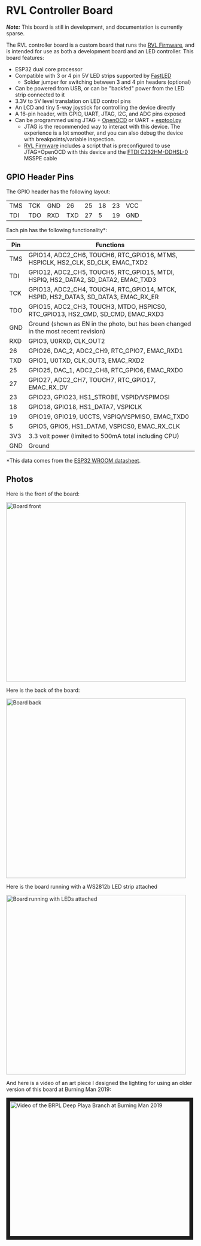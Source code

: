 # RVL Controller Board

_**Note:**_ This board is still in development, and documentation is currently sparse.

The RVL controller board is a custom board that runs the [RVL Firmware](https://github.com/rvl-system/rvl-firmware), and is intended for use as both a development board and an LED controller. This board features:

- ESP32 dual core processor
- Compatible with 3 or 4 pin 5V LED strips supported by [FastLED](http://fastled.io/)
  - Solder jumper for switching between 3 and 4 pin headers (optional)
- Can be powered from USB, or can be "backfed" power from the LED strip connected to it
- 3.3V to 5V level translation on LED control pins
- An LCD and tiny 5-way joystick for controlling the device directly
- A 16-pin header, with GPIO, UART, JTAG, I2C, and ADC pins exposed
- Can be programmed using JTAG + [OpenOCD](https://docs.espressif.com/projects/esp-idf/en/latest/api-guides/jtag-debugging/#jtag-debugging-setup-openocd) or UART + [esptool.py](https://github.com/espressif/esptool)
  - JTAG is the recommended way to interact with this device. The experience is a lot smoother, and you can also debug the device with breakpoints/variable inspection.
  - [RVL Firmware](https://github.com/rvl-system/rvl-firmware) includes a script that is preconfigured to use JTAG+OpenOCD with this device and the [FTDI C232HM-DDHSL-0](https://www.ftdichip.com/Products/Cables/USBMPSSE.htm) MSSPE cable 
  
## GPIO Header Pins

The GPIO header has the following layout:

<table>
  <tr>
    <td>TMS</td><td>TCK</td><td>GND</td><td>26</td><td>25</td><td>18</td><td>23</td><td>VCC</td>
  </tr>
  <tr>
    <td>TDI</td><td>TDO</td><td>RXD</td><td>TXD</td><td>27</td><td>5</td><td>19</td><td>GND</td>
  </tr>
</table>

Each pin has the following functionality*:

|Pin|Functions|
|--|--|
| TMS | GPIO14, ADC2_CH6, TOUCH6, RTC_GPIO16, MTMS, HSPICLK, HS2_CLK, SD_CLK, EMAC_TXD2 |
| TDI | GPIO12, ADC2_CH5, TOUCH5, RTC_GPIO15, MTDI, HSPIQ, HS2_DATA2, SD_DATA2, EMAC_TXD3 |
| TCK | GPIO13, ADC2_CH4, TOUCH4, RTC_GPIO14, MTCK, HSPID, HS2_DATA3, SD_DATA3, EMAC_RX_ER |
| TDO | GPIO15, ADC2_CH3, TOUCH3, MTDO, HSPICS0, RTC_GPIO13, HS2_CMD, SD_CMD, EMAC_RXD3 |
| GND | Ground (shown as EN in the photo, but has been changed in the most recent revision) |
| RXD | GPIO3, U0RXD, CLK_OUT2 |
| 26  | GPIO26, DAC_2, ADC2_CH9, RTC_GPIO7, EMAC_RXD1 |
| TXD | GPIO1, U0TXD, CLK_OUT3, EMAC_RXD2 |
| 25  | GPIO25, DAC_1, ADC2_CH8, RTC_GPIO6, EMAC_RXD0 |
| 27  | GPIO27, ADC2_CH7, TOUCH7, RTC_GPIO17, EMAC_RX_DV |
| 23  | GPIO23, GPIO23, HS1_STROBE, VSPID/VSPIMOSI |
| 18  | GPIO18, GPIO18, HS1_DATA7, VSPICLK |
| 19  | GPIO19, GPIO19, U0CTS, VSPIQ/VSPMISO, EMAC_TXD0 |
| 5  | GPIO5, GPIO5, HS1_DATA6, VSPICS0, EMAC_RX_CLK |
| 3V3 | 3.3 volt power (limited to 500mA total including CPU) |
| GND | Ground  |

*This data comes from the [ESP32 WROOM datasheet](https://www.espressif.com/sites/default/files/documentation/esp32-wroom-32_datasheet_en.pdf).

## Photos

Here is the front of the board:

<img src="https://user-images.githubusercontent.com/1141386/74892894-c1f00880-533f-11ea-85b2-5406611d7ab5.jpg" alt="Board front" width="480px"></img>

Here is the back of the board:

<img src="https://user-images.githubusercontent.com/1141386/74892908-ce746100-533f-11ea-830a-bf999217769f.jpg" alt="Board back" width="480px"></img>

Here is the board running with a WS2812b LED strip attached

<img src="https://user-images.githubusercontent.com/1141386/74892911-d0d6bb00-533f-11ea-85fa-5b57b07bd262.jpg" alt="Board running with LEDs attached" width="480px"></img>

And here is a video of an art piece I designed the lighting for using an older version of this board at Burning Man 2019:

<a href="https://www.youtube.com/watch?v=HZNM6n1g5n8" target="_blank">
  <img src="https://img.youtube.com/vi/HZNM6n1g5n8/0.jpg" alt="Video of the BRPL Deep Playa Branch at Burning Man 2019" width="480" height="360" border="10" />
</a>
